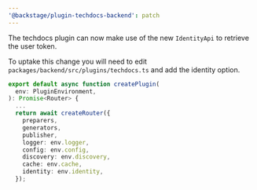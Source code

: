 ```yaml
---
'@backstage/plugin-techdocs-backend': patch
---
```


The techdocs plugin can now make use of the new `IdentityApi` to retrieve the user token.

To uptake this change you will need to edit `packages/backend/src/plugins/techdocs.ts` and add the identity option.

```typescript
export default async function createPlugin(
  env: PluginEnvironment,
): Promise<Router> {
  ...
  return await createRouter({
    preparers,
    generators,
    publisher,
    logger: env.logger,
    config: env.config,
    discovery: env.discovery,
    cache: env.cache,
    identity: env.identity,
  });
```
